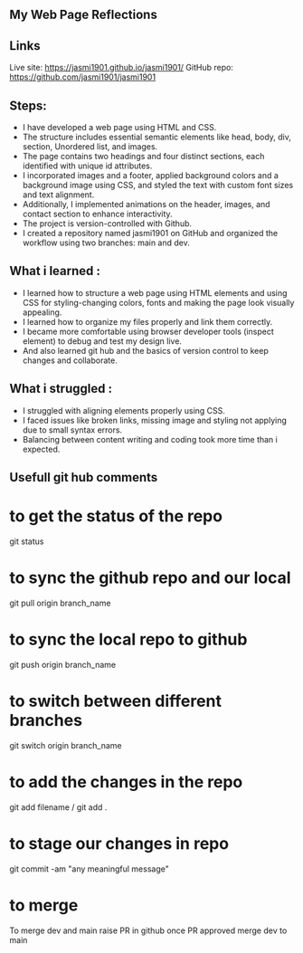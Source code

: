 ## My Web Page Reflections

## Links

Live site: https://jasmi1901.github.io/jasmi1901/
GitHub repo: https://github.com/jasmi1901/jasmi1901

## Steps:

- I have developed a web page using HTML and CSS. 
- The structure includes essential semantic elements like head, body, div, section, Unordered list, and images.
- The page contains two headings and four distinct sections, each identified with unique id attributes.
- I incorporated images and a footer, applied background colors and a background image using CSS, and styled the text 
   with custom font  sizes and text alignment. 
- Additionally, I implemented animations on the header, images, and contact section to enhance interactivity.
- The project is version-controlled with Github.
- I created a repository named jasmi1901 on GitHub and organized the workflow using two branches: main and dev.

## What i learned :
- I learned how to structure a web page using HTML elements and using CSS for styling-changing colors, fonts
   and making the page look visually appealing.
- I learned how to organize my files properly and link them correctly.
- I became more comfortable using browser developer tools (inspect element) to debug and test my design live.
- And also learned git hub and the basics of version control to keep changes and collaborate.

## What i struggled :
- I struggled with aligning elements properly using CSS.
- I faced issues like broken links, missing image and styling not applying due to small syntax errors.
- Balancing between content writing and coding took more time than i expected.

## Usefull git hub comments
# to get the status of the repo
git status

# to sync the github repo and our local
git pull origin branch_name

# to sync the local repo to github
git push origin branch_name

# to switch between different branches
git switch origin branch_name

# to add the changes in the repo
git add filename / git add .

# to stage our changes in repo
git commit -am "any meaningful message"
 
 # to merge 
To  merge dev and main raise PR in github
once PR approved merge dev to main

